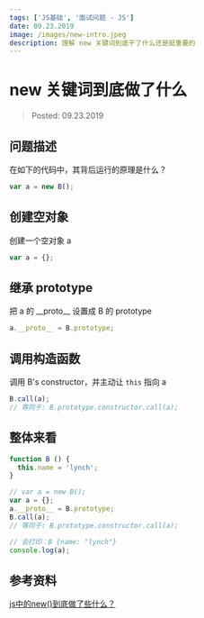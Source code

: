 ```yaml
---
tags: ['JS基础', '面试问题 - JS']
date: 09.23.2019
image: /images/new-intro.jpeg
description: 理解 new 关键词到底干了什么还是挺重要的
---
```


# new 关键词到底做了什么

> Posted: 09.23.2019

<Tag />

## 问题描述

在如下的代码中，其背后运行的原理是什么？

```javascript
var a = new B();
```

## 创建空对象

创建一个空对象 a

```javascript
var a = {};
```

## 继承 prototype

把 a 的 \_\_proto\_\_ 设置成 B 的 prototype

```javascript
a.__proto__ = B.prototype;
```

## 调用构造函数

调用 B's constructor，并主动让 `this` 指向 a

```javascript
B.call(a);
// 等同于: B.prototype.constructor.call(a);
```

## 整体来看

```javascript
function B () {
  this.name = 'lynch';
}

// var a = new B();
var a = {};
a.__proto__ = B.prototype;
B.call(a); 
// 等同于: B.prototype.constructor.call(a);

// 会打印：B {name: "lynch"}
console.log(a);
```

## 参考资料

[js中的new()到底做了些什么？](https://www.cnblogs.com/faith3/p/6209741.html)

<Disqus />